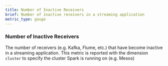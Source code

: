```yaml
---
title: Number of Inactive Receivers
brief: Number of inactive receivers in a streaming application
metric_type: gauge
---
```

### Number of Inactive Receivers
The number of receivers (e.g. Kafka, Flume, etc.) that have become inactive in a streaming application. This metric is reported with the dimension `cluster` to specify the cluster Spark is running on (e.g. Mesos)
